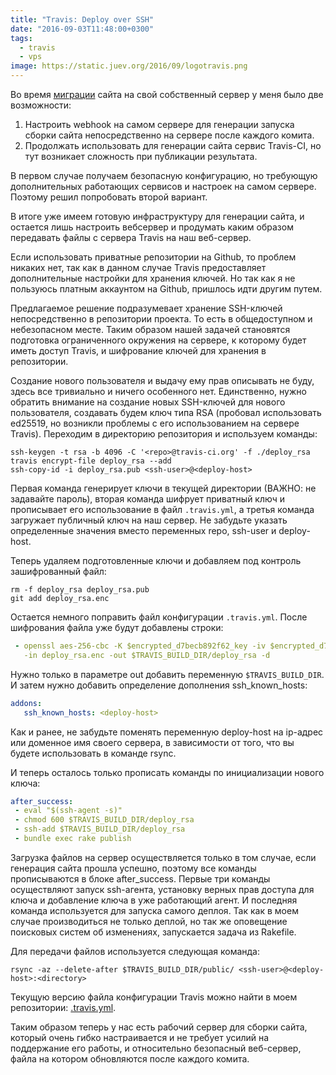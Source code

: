 ```yaml
---
title: "Travis: Deploy over SSH"
date: "2016-09-03T11:48:00+0300"
tags:
  - travis
  - vps
image: https://static.juev.org/2016/09/logotravis.png
---
```

Во время [миграции](https://www.juev.org/2016/09/01/vps/ "Миграция сайта с CloudFront на DigitalOcean") сайта на свой собственный сервер у меня было две возможности:

1. Настроить webhook на самом сервере для генерации запуска сборки сайта непосредственно на сервере после каждого комита.
1. Продолжать использовать для генерации сайта сервис Travis-CI, но тут возникает сложность при публикации результата.

В первом случае получаем безопасную конфигурацию, но требующую дополнительных работающих сервисов и настроек на самом сервере. Поэтому решил попробовать второй вариант.

В итоге уже имеем готовую инфраструктуру для генерации сайта, и остается лишь настроить вебсервер и продумать каким образом передавать файлы с сервера Travis на наш веб-сервер.

Если использовать приватные репозитории на Github, то проблем никаких нет, так как в данном случае Travis предоставляет дополнительные настройки для хранения ключей. Но так как я не пользуюсь платным аккаунтом на Github, пришлось идти другим путем.

Предлагаемое решение подразумевает хранение SSH-ключей непосредственно в репозитории проекта. То есть в общедоступном и небезопасном месте. Таким образом нашей задачей становятся подготовка ограниченного окружения на сервере, к которому будет иметь доступ Travis, и шифрование ключей для хранения в репозитории.

Создание нового пользователя и выдачу ему прав описывать не буду, здесь все тривиально и ничего особенного нет. Единственно, нужно обратить внимание на создание новых SSH-ключей для нового пользователя, создавать будем ключ типа RSA (пробовал использовать ed25519, но возникли проблемы с его использованием на сервере Travis). Переходим в директорию репозитория и используем команды:

```shell
ssh-keygen -t rsa -b 4096 -C '<repo>@travis-ci.org' -f ./deploy_rsa
travis encrypt-file deploy_rsa --add
ssh-copy-id -i deploy_rsa.pub <ssh-user>@<deploy-host>
```

Первая команда генерирует ключи в текущей директории (ВАЖНО: не задавайте пароль), вторая команда шифрует приватный ключ и прописывает его использование в файл `.travis.yml`, а третья команда загружает публичный ключ на наш сервер. Не забудьте указать определенные значения вместо переменных repo, ssh-user и deploy-host.

Теперь удаляем подготовленные ключи и добавляем под контроль зашифрованный файл:

```shell
rm -f deploy_rsa deploy_rsa.pub
git add deploy_rsa.enc
```

Остается немного поправить файл конфигурации `.travis.yml`. После шифрования файла уже будут добавлены строки:

```yaml
 - openssl aes-256-cbc -K $encrypted_d7becb892f62_key -iv $encrypted_d7becb892f62_iv
   -in deploy_rsa.enc -out $TRAVIS_BUILD_DIR/deploy_rsa -d
 ```

Нужно только в параметре out добавить переменную `$TRAVIS_BUILD_DIR`. И затем нужно добавить определение дополнения ssh\_known\_hosts:

```yaml
addons:
   ssh_known_hosts: <deploy-host>
```

Как и ранее, не забудьте поменять переменную deploy-host на ip-адрес или доменное имя своего сервера, в зависимости от того, что вы будете использовать в команде rsync.

И теперь осталось только прописать команды по инициализации нового ключа:

```yaml
after_success:
 - eval "$(ssh-agent -s)"
 - chmod 600 $TRAVIS_BUILD_DIR/deploy_rsa
 - ssh-add $TRAVIS_BUILD_DIR/deploy_rsa
 - bundle exec rake publish
 ```

Загрузка файлов на сервер осуществляется только в том случае, если генерация сайта прошла успешно, поэтому все команды прописываются в блоке after\_success. Первые три команды осуществляют запуск ssh-агента, установку верных прав доступа для ключа и добавление ключа в уже работающий агент. И последняя команда используется для запуска самого деплоя. Так как в моем случае производиться не только деплой, но так же оповещение поисковых систем об изменениях, запускается задача из Rakefile.

Для передачи файлов используется следующая команда:

```shell
rsync -az --delete-after $TRAVIS_BUILD_DIR/public/ <ssh-user>@<deploy-host>:<directory>
```

Текущую версию файла конфигурации Travis можно найти в моем репозитории: [.travis.yml](https://raw.githubusercontent.com/Juev/juev.org/2ce4697c24bf4f52da04dc2f0a1c5ad03a92119a/.travis.yml).

Таким образом теперь у нас есть рабочий сервер для сборки сайта, который очень гибко настраивается и не требует усилий на поддержание его работы, и относительно безопасный веб-сервер, файла на котором обновляются после каждого комита.
